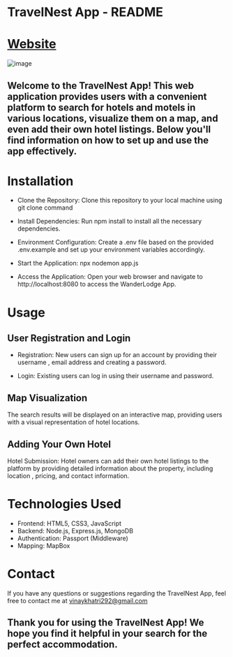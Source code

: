 # TravelNest App - README
# [Website](https://travelnest-8w76.onrender.com/listings)

![image](https://github.com/vin-00/TravelNest/assets/132657698/b88a01f0-af91-4e7f-bf66-7948ffb909ec)

## Welcome to the TravelNest App! This web application provides users with a convenient platform to search for hotels and motels in various locations, visualize them on a map, and even add their own hotel listings. Below you'll find information on how to set up and use the app effectively.

# Installation
- Clone the Repository: Clone this repository to your local machine using git clone command

- Install Dependencies: Run npm install to install all the necessary dependencies.

- Environment Configuration: Create a .env file based on the provided .env.example and set up your environment variables accordingly.

- Start the Application: npx nodemon app.js

- Access the Application: Open your web browser and navigate to http://localhost:8080 to access the WanderLodge App.

# Usage
## User Registration and Login
- Registration: New users can sign up for an account by providing their username , email address and creating a password.

- Login: Existing users can log in using their username and password.

## Map Visualization
The search results will be displayed on an interactive map, providing users with a visual representation of hotel locations.

## Adding Your Own Hotel
Hotel Submission: Hotel owners can add their own hotel listings to the platform by providing detailed information about the property, including location , pricing, and contact information.

# Technologies Used
- Frontend: HTML5, CSS3, JavaScript
- Backend: Node.js, Express.js, MongoDB
- Authentication: Passport (Middleware)
- Mapping: MapBox



# Contact
If you have any questions or suggestions regarding the TravelNest App, feel free to contact me at vinaykhatri292@gmail.com

## Thank you for using the TravelNest App! We hope you find it helpful in your search for the perfect accommodation.
